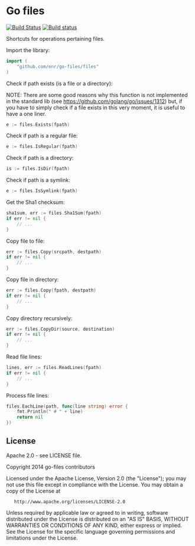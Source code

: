 Go files
========

[![Build Status](https://travis-ci.org/enr/go-files.png?branch=master)](https://travis-ci.org/enr/go-files)
[![Build status](https://ci.appveyor.com/api/projects/status/cs8bli7qpraqw8yd?svg=true)](https://ci.appveyor.com/project/enr/go-files)

Shortcuts for operations pertaining files.

Import the library:

```Go
import (
    "github.com/enr/go-files/files"
)
```

Check if path exists (is a file or a directory):

NOTE: There are some good reasons why this function is not implemented in the standard lib (see https://github.com/golang/go/issues/1312)
but, if you have to simply check if a file exists in this very moment, it is useful to have a one liner.


```Go
e := files.Exists(fpath)
```

Check if path is a regular file:

```Go
e := files.IsRegular(fpath)
```

Check if path is a directory:

```Go
is := files.IsDir(fpath)
```

Check if path is a symlink:

```Go
e := files.IsSymlink(fpath)
```

Get the Sha1 checksum:

```Go
sha1sum, err := files.Sha1Sum(fpath)
if err != nil {
    // ...
}
```

Copy file to file:

```Go
err := files.Copy(srcpath, destpath)
if err != nil {
    // ...
}
```

Copy file in directory:

```Go
err := files.Copy(fpath, destpath)
if err != nil {
    // ...
}
```

Copy directory recursively:

```Go
err := files.CopyDir(source, destination)
if err != nil {
    // ...
}
```

Read file lines:

```Go
lines, err := files.ReadLines(fpath)
if err != nil {
    // ...
}
```

Process file lines:

```Go
files.EachLine(path, func(line string) error {
    fmt.Println(" # " + line)
    return nil
})
```


License
-------

Apache 2.0 - see LICENSE file.

   Copyright 2014 go-files contributors

   Licensed under the Apache License, Version 2.0 (the "License");
   you may not use this file except in compliance with the License.
   You may obtain a copy of the License at

       http://www.apache.org/licenses/LICENSE-2.0

   Unless required by applicable law or agreed to in writing, software
   distributed under the License is distributed on an "AS IS" BASIS,
   WITHOUT WARRANTIES OR CONDITIONS OF ANY KIND, either express or implied.
   See the License for the specific language governing permissions and
   limitations under the License.
